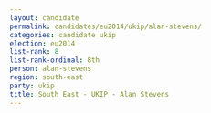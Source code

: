 ```yaml
---
layout: candidate
permalink: candidates/eu2014/ukip/alan-stevens/
categories: candidate ukip
election: eu2014
list-rank: 8
list-rank-ordinal: 8th
person: alan-stevens
region: south-east
party: ukip
title: South East - UKIP - Alan Stevens
---
```

